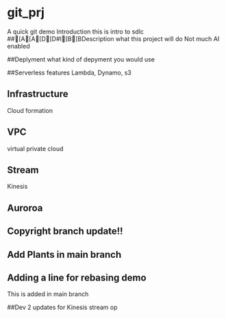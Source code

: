 # git_prj
A quick git demo
Introduction
this is intro to sdlc
##[A[A[D[D#I[B[BDescription
what this project will do
Not much AI enabled

##Deplyment
what kind of depyment you would use

##Serverless features
Lambda, Dynamo, s3

## Infrastructure
Cloud formation
## VPC
virtual private cloud

## Stream

Kinesis

## Auroroa

## Copyright branch update!!

## Add Plants in main branch


## Adding a line for rebasing demo

This is added in main branch


##Dev 2 updates for Kinesis stream op
